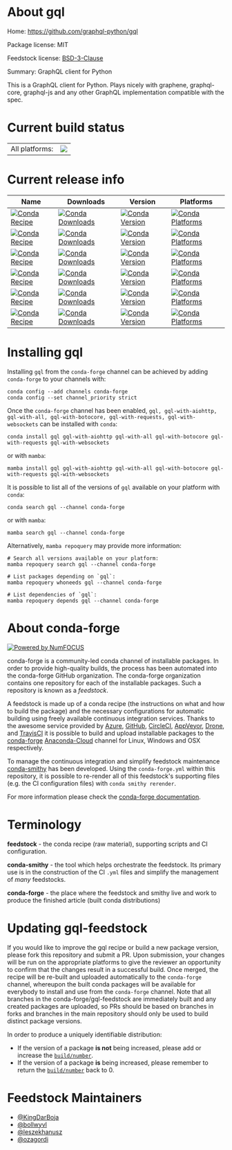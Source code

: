 About gql
=========

Home: https://github.com/graphql-python/gql

Package license: MIT

Feedstock license: [BSD-3-Clause](https://github.com/conda-forge/gql-feedstock/blob/main/LICENSE.txt)

Summary: GraphQL client for Python

This is a GraphQL client for Python. Plays nicely with graphene,
graphql-core, graphql-js and any other GraphQL implementation compatible
with the spec.

Current build status
====================


<table><tr><td>All platforms:</td>
    <td>
      <a href="https://dev.azure.com/conda-forge/feedstock-builds/_build/latest?definitionId=5590&branchName=main">
        <img src="https://dev.azure.com/conda-forge/feedstock-builds/_apis/build/status/gql-feedstock?branchName=main">
      </a>
    </td>
  </tr>
</table>

Current release info
====================

| Name | Downloads | Version | Platforms |
| --- | --- | --- | --- |
| [![Conda Recipe](https://img.shields.io/badge/recipe-gql-green.svg)](https://anaconda.org/conda-forge/gql) | [![Conda Downloads](https://img.shields.io/conda/dn/conda-forge/gql.svg)](https://anaconda.org/conda-forge/gql) | [![Conda Version](https://img.shields.io/conda/vn/conda-forge/gql.svg)](https://anaconda.org/conda-forge/gql) | [![Conda Platforms](https://img.shields.io/conda/pn/conda-forge/gql.svg)](https://anaconda.org/conda-forge/gql) |
| [![Conda Recipe](https://img.shields.io/badge/recipe-gql--with--aiohttp-green.svg)](https://anaconda.org/conda-forge/gql-with-aiohttp) | [![Conda Downloads](https://img.shields.io/conda/dn/conda-forge/gql-with-aiohttp.svg)](https://anaconda.org/conda-forge/gql-with-aiohttp) | [![Conda Version](https://img.shields.io/conda/vn/conda-forge/gql-with-aiohttp.svg)](https://anaconda.org/conda-forge/gql-with-aiohttp) | [![Conda Platforms](https://img.shields.io/conda/pn/conda-forge/gql-with-aiohttp.svg)](https://anaconda.org/conda-forge/gql-with-aiohttp) |
| [![Conda Recipe](https://img.shields.io/badge/recipe-gql--with--all-green.svg)](https://anaconda.org/conda-forge/gql-with-all) | [![Conda Downloads](https://img.shields.io/conda/dn/conda-forge/gql-with-all.svg)](https://anaconda.org/conda-forge/gql-with-all) | [![Conda Version](https://img.shields.io/conda/vn/conda-forge/gql-with-all.svg)](https://anaconda.org/conda-forge/gql-with-all) | [![Conda Platforms](https://img.shields.io/conda/pn/conda-forge/gql-with-all.svg)](https://anaconda.org/conda-forge/gql-with-all) |
| [![Conda Recipe](https://img.shields.io/badge/recipe-gql--with--botocore-green.svg)](https://anaconda.org/conda-forge/gql-with-botocore) | [![Conda Downloads](https://img.shields.io/conda/dn/conda-forge/gql-with-botocore.svg)](https://anaconda.org/conda-forge/gql-with-botocore) | [![Conda Version](https://img.shields.io/conda/vn/conda-forge/gql-with-botocore.svg)](https://anaconda.org/conda-forge/gql-with-botocore) | [![Conda Platforms](https://img.shields.io/conda/pn/conda-forge/gql-with-botocore.svg)](https://anaconda.org/conda-forge/gql-with-botocore) |
| [![Conda Recipe](https://img.shields.io/badge/recipe-gql--with--requests-green.svg)](https://anaconda.org/conda-forge/gql-with-requests) | [![Conda Downloads](https://img.shields.io/conda/dn/conda-forge/gql-with-requests.svg)](https://anaconda.org/conda-forge/gql-with-requests) | [![Conda Version](https://img.shields.io/conda/vn/conda-forge/gql-with-requests.svg)](https://anaconda.org/conda-forge/gql-with-requests) | [![Conda Platforms](https://img.shields.io/conda/pn/conda-forge/gql-with-requests.svg)](https://anaconda.org/conda-forge/gql-with-requests) |
| [![Conda Recipe](https://img.shields.io/badge/recipe-gql--with--websockets-green.svg)](https://anaconda.org/conda-forge/gql-with-websockets) | [![Conda Downloads](https://img.shields.io/conda/dn/conda-forge/gql-with-websockets.svg)](https://anaconda.org/conda-forge/gql-with-websockets) | [![Conda Version](https://img.shields.io/conda/vn/conda-forge/gql-with-websockets.svg)](https://anaconda.org/conda-forge/gql-with-websockets) | [![Conda Platforms](https://img.shields.io/conda/pn/conda-forge/gql-with-websockets.svg)](https://anaconda.org/conda-forge/gql-with-websockets) |

Installing gql
==============

Installing `gql` from the `conda-forge` channel can be achieved by adding `conda-forge` to your channels with:

```
conda config --add channels conda-forge
conda config --set channel_priority strict
```

Once the `conda-forge` channel has been enabled, `gql, gql-with-aiohttp, gql-with-all, gql-with-botocore, gql-with-requests, gql-with-websockets` can be installed with `conda`:

```
conda install gql gql-with-aiohttp gql-with-all gql-with-botocore gql-with-requests gql-with-websockets
```

or with `mamba`:

```
mamba install gql gql-with-aiohttp gql-with-all gql-with-botocore gql-with-requests gql-with-websockets
```

It is possible to list all of the versions of `gql` available on your platform with `conda`:

```
conda search gql --channel conda-forge
```

or with `mamba`:

```
mamba search gql --channel conda-forge
```

Alternatively, `mamba repoquery` may provide more information:

```
# Search all versions available on your platform:
mamba repoquery search gql --channel conda-forge

# List packages depending on `gql`:
mamba repoquery whoneeds gql --channel conda-forge

# List dependencies of `gql`:
mamba repoquery depends gql --channel conda-forge
```


About conda-forge
=================

[![Powered by
NumFOCUS](https://img.shields.io/badge/powered%20by-NumFOCUS-orange.svg?style=flat&colorA=E1523D&colorB=007D8A)](https://numfocus.org)

conda-forge is a community-led conda channel of installable packages.
In order to provide high-quality builds, the process has been automated into the
conda-forge GitHub organization. The conda-forge organization contains one repository
for each of the installable packages. Such a repository is known as a *feedstock*.

A feedstock is made up of a conda recipe (the instructions on what and how to build
the package) and the necessary configurations for automatic building using freely
available continuous integration services. Thanks to the awesome service provided by
[Azure](https://azure.microsoft.com/en-us/services/devops/), [GitHub](https://github.com/),
[CircleCI](https://circleci.com/), [AppVeyor](https://www.appveyor.com/),
[Drone](https://cloud.drone.io/welcome), and [TravisCI](https://travis-ci.com/)
it is possible to build and upload installable packages to the
[conda-forge](https://anaconda.org/conda-forge) [Anaconda-Cloud](https://anaconda.org/)
channel for Linux, Windows and OSX respectively.

To manage the continuous integration and simplify feedstock maintenance
[conda-smithy](https://github.com/conda-forge/conda-smithy) has been developed.
Using the ``conda-forge.yml`` within this repository, it is possible to re-render all of
this feedstock's supporting files (e.g. the CI configuration files) with ``conda smithy rerender``.

For more information please check the [conda-forge documentation](https://conda-forge.org/docs/).

Terminology
===========

**feedstock** - the conda recipe (raw material), supporting scripts and CI configuration.

**conda-smithy** - the tool which helps orchestrate the feedstock.
                   Its primary use is in the construction of the CI ``.yml`` files
                   and simplify the management of *many* feedstocks.

**conda-forge** - the place where the feedstock and smithy live and work to
                  produce the finished article (built conda distributions)


Updating gql-feedstock
======================

If you would like to improve the gql recipe or build a new
package version, please fork this repository and submit a PR. Upon submission,
your changes will be run on the appropriate platforms to give the reviewer an
opportunity to confirm that the changes result in a successful build. Once
merged, the recipe will be re-built and uploaded automatically to the
`conda-forge` channel, whereupon the built conda packages will be available for
everybody to install and use from the `conda-forge` channel.
Note that all branches in the conda-forge/gql-feedstock are
immediately built and any created packages are uploaded, so PRs should be based
on branches in forks and branches in the main repository should only be used to
build distinct package versions.

In order to produce a uniquely identifiable distribution:
 * If the version of a package **is not** being increased, please add or increase
   the [``build/number``](https://docs.conda.io/projects/conda-build/en/latest/resources/define-metadata.html#build-number-and-string).
 * If the version of a package **is** being increased, please remember to return
   the [``build/number``](https://docs.conda.io/projects/conda-build/en/latest/resources/define-metadata.html#build-number-and-string)
   back to 0.

Feedstock Maintainers
=====================

* [@KingDarBoja](https://github.com/KingDarBoja/)
* [@bollwyvl](https://github.com/bollwyvl/)
* [@leszekhanusz](https://github.com/leszekhanusz/)
* [@ozagordi](https://github.com/ozagordi/)

